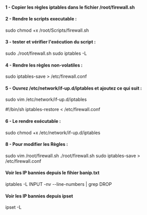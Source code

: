 #### 1 - Copier les règles iptables dans le fichier /root/firewall.sh

#### 2 - Rendre le scripts executable :
sudo chmod +x /root/Scripts/firewall.sh

#### 3 - tester et vérifier l'exécution du script :
sudo ./root/firewall.sh
sudo iptables -L

#### 4 - Rendre les règles non-volatiles :
sudo iptables-save > /etc/firewall.conf

#### 5 - Ouvrez /etc/network/if-up.d/iptables et ajoutez ce qui suit :
sudo vim /etc/network/if-up.d/iptables

#!/bin/sh
iptables-restore < /etc/firewall.conf

#### 6 - Le rendre exécutable :
sudo chmod +x /etc/network/if-up.d/iptables

#### 8 - Pour modifier les Règles :
sudo vim /root/firewall.sh
./root/firewall.sh
sudo iptables-save > /etc/firewall.conf

#### Voir les IP bannies depuis le fihier banip.txt
iptables -L INPUT -nv --line-numbers | grep DROP

#### Voir les IP bannies depuis ipset
ipset -L
